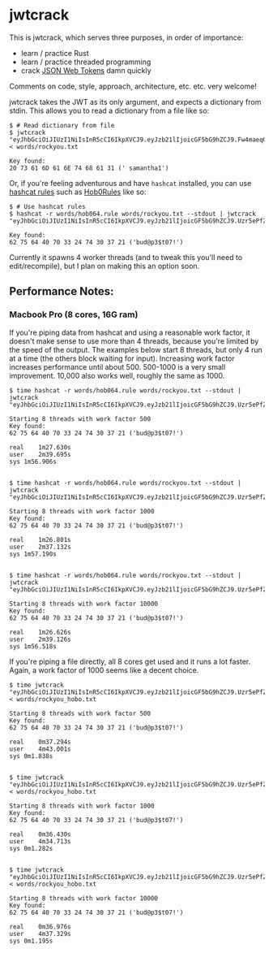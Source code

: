 # jwtcrack

This is jwtcrack, which serves three purposes, in order of importance:

- learn / practice Rust
- learn / practice threaded programming
- crack [JSON Web Tokens](https://tools.ietf.org/html/rfc7519) damn quickly

Comments on code, style, approach, architecture, etc. etc. very welcome!

jwtcrack takes the JWT as its only argument, and expects a dictionary from stdin.  This allows you to read a dictionary from a file like so:
```
$ # Read dictionary from file
$ jwtcrack "eyJhbGciOiJIUzI1NiIsInR5cCI6IkpXVCJ9.eyJzb21lIjoicGF5bG9hZCJ9.Fw4maeqOtL8pPwiI2_VzYBo4JQ91P1Ow3X3hNqx2wPg" < words/rockyou.txt

Key found:
20 73 61 6D 61 6E 74 68 61 31 (' samantha1')
```

Or, if you're feeling adventurous and have `hashcat` installed, you can use [hashcat rules](https://hashcat.net/wiki/doku.php?id=rule_based_attack) such as [Hob0Rules](https://github.com/praetorian-inc/Hob0Rules) like so:
```
$ # Use hashcat rules
$ hashcat -r words/hob064.rule words/rockyou.txt --stdout | jwtcrack "eyJhbGciOiJIUzI1NiIsInR5cCI6IkpXVCJ9.eyJzb21lIjoicGF5bG9hZCJ9.Uzr5ePfZFgmvhMFYJ9WAYISmGLj7JE7SWO43OrfmcZM"

Key found:
62 75 64 40 70 33 24 74 30 37 21 ('bud@p3$t07!')
```

Currently it spawns 4 worker threads (and to tweak this you'll need to edit/recompile), but I plan on making this an option soon.

## Performance Notes:

### Macbook Pro (8 cores, 16G ram)
If you're piping data from hashcat and using a reasonable work factor, it doesn't make sense to use more than 4 threads, because you're limited by the speed of the output.
The examples below start 8 threads, but only 4 run at a time (the others block waiting for input).
Increasing work factor increases performance until about 500. 500-1000 is a very small improvement. 10,000 also works well, roughly the same as 1000.

```
$ time hashcat -r words/hob064.rule words/rockyou.txt --stdout | jwtcrack "eyJhbGciOiJIUzI1NiIsInR5cCI6IkpXVCJ9.eyJzb21lIjoicGF5bG9hZCJ9.Uzr5ePfZFgmvhMFYJ9WAYISmGLj7JE7SWO43OrfmcZM"

Starting 8 threads with work factor 500
Key found:
62 75 64 40 70 33 24 74 30 37 21 ('bud@p3$t07!')

real	1m27.630s
user	2m39.695s
sys	1m56.906s


$ time hashcat -r words/hob064.rule words/rockyou.txt --stdout | jwtcrack "eyJhbGciOiJIUzI1NiIsInR5cCI6IkpXVCJ9.eyJzb21lIjoicGF5bG9hZCJ9.Uzr5ePfZFgmvhMFYJ9WAYISmGLj7JE7SWO43OrfmcZM"

Starting 8 threads with work factor 1000
Key found:
62 75 64 40 70 33 24 74 30 37 21 ('bud@p3$t07!')

real	1m26.801s
user	2m37.132s
sys	1m57.190s


$ time hashcat -r words/hob064.rule words/rockyou.txt --stdout | jwtcrack "eyJhbGciOiJIUzI1NiIsInR5cCI6IkpXVCJ9.eyJzb21lIjoicGF5bG9hZCJ9.Uzr5ePfZFgmvhMFYJ9WAYISmGLj7JE7SWO43OrfmcZM"

Starting 8 threads with work factor 10000
Key found:
62 75 64 40 70 33 24 74 30 37 21 ('bud@p3$t07!')

real	1m26.626s
user	2m39.126s
sys	1m56.518s
```

If you're piping a file directly, all 8 cores get used and it runs a lot faster. Again, a work factor of 1000 seems like a decent choice.

```
$ time jwtcrack "eyJhbGciOiJIUzI1NiIsInR5cCI6IkpXVCJ9.eyJzb21lIjoicGF5bG9hZCJ9.Uzr5ePfZFgmvhMFYJ9WAYISmGLj7JE7SWO43OrfmcZM" < words/rockyou_hobo.txt

Starting 8 threads with work factor 500
Key found:
62 75 64 40 70 33 24 74 30 37 21 ('bud@p3$t07!')

real	0m37.294s
user	4m43.001s
sys	0m1.838s


$ time jwtcrack "eyJhbGciOiJIUzI1NiIsInR5cCI6IkpXVCJ9.eyJzb21lIjoicGF5bG9hZCJ9.Uzr5ePfZFgmvhMFYJ9WAYISmGLj7JE7SWO43OrfmcZM" < words/rockyou_hobo.txt

Starting 8 threads with work factor 1000
Key found:
62 75 64 40 70 33 24 74 30 37 21 ('bud@p3$t07!')

real	0m36.430s
user	4m34.713s
sys	0m1.282s


$ time jwtcrack "eyJhbGciOiJIUzI1NiIsInR5cCI6IkpXVCJ9.eyJzb21lIjoicGF5bG9hZCJ9.Uzr5ePfZFgmvhMFYJ9WAYISmGLj7JE7SWO43OrfmcZM" < words/rockyou_hobo.txt

Starting 8 threads with work factor 10000
Key found:
62 75 64 40 70 33 24 74 30 37 21 ('bud@p3$t07!')

real	0m36.976s
user	4m37.329s
sys	0m1.195s
```
